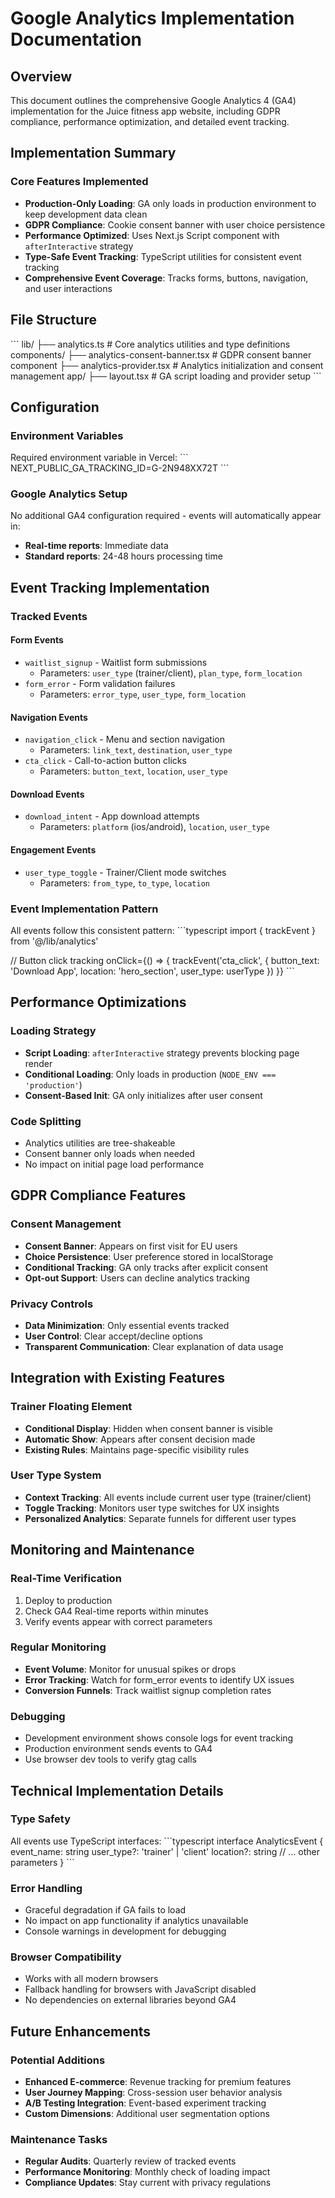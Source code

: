 # Google Analytics Implementation Documentation

## Overview

This document outlines the comprehensive Google Analytics 4 (GA4) implementation for the Juice fitness app website, including GDPR compliance, performance optimization, and detailed event tracking.

## Implementation Summary

### Core Features Implemented

- **Production-Only Loading**: GA only loads in production environment to keep development data clean
- **GDPR Compliance**: Cookie consent banner with user choice persistence
- **Performance Optimized**: Uses Next.js Script component with `afterInteractive` strategy
- **Type-Safe Event Tracking**: TypeScript utilities for consistent event tracking
- **Comprehensive Event Coverage**: Tracks forms, buttons, navigation, and user interactions

## File Structure

\`\`\`
lib/
├── analytics.ts                    # Core analytics utilities and type definitions
components/
├── analytics-consent-banner.tsx    # GDPR consent banner component
├── analytics-provider.tsx          # Analytics initialization and consent management
app/
├── layout.tsx                     # GA script loading and provider setup
\`\`\`

## Configuration

### Environment Variables

Required environment variable in Vercel:
\`\`\`
NEXT_PUBLIC_GA_TRACKING_ID=G-2N948XX72T
\`\`\`

### Google Analytics Setup

No additional GA4 configuration required - events will automatically appear in:
- **Real-time reports**: Immediate data
- **Standard reports**: 24-48 hours processing time

## Event Tracking Implementation

### Tracked Events

#### Form Events
- `waitlist_signup` - Waitlist form submissions
  - Parameters: `user_type` (trainer/client), `plan_type`, `form_location`
- `form_error` - Form validation failures
  - Parameters: `error_type`, `user_type`, `form_location`

#### Navigation Events  
- `navigation_click` - Menu and section navigation
  - Parameters: `link_text`, `destination`, `user_type`
- `cta_click` - Call-to-action button clicks
  - Parameters: `button_text`, `location`, `user_type`

#### Download Events
- `download_intent` - App download attempts
  - Parameters: `platform` (ios/android), `location`, `user_type`

#### Engagement Events
- `user_type_toggle` - Trainer/Client mode switches
  - Parameters: `from_type`, `to_type`, `location`

### Event Implementation Pattern

All events follow this consistent pattern:
\`\`\`typescript
import { trackEvent } from '@/lib/analytics'

// Button click tracking
onClick={() => {
  trackEvent('cta_click', {
    button_text: 'Download App',
    location: 'hero_section',
    user_type: userType
  })
}}
\`\`\`

## Performance Optimizations

### Loading Strategy
- **Script Loading**: `afterInteractive` strategy prevents blocking page render
- **Conditional Loading**: Only loads in production (`NODE_ENV === 'production'`)
- **Consent-Based Init**: GA only initializes after user consent

### Code Splitting
- Analytics utilities are tree-shakeable
- Consent banner only loads when needed
- No impact on initial page load performance

## GDPR Compliance Features

### Consent Management
- **Consent Banner**: Appears on first visit for EU users
- **Choice Persistence**: User preference stored in localStorage
- **Conditional Tracking**: GA only tracks after explicit consent
- **Opt-out Support**: Users can decline analytics tracking

### Privacy Controls
- **Data Minimization**: Only essential events tracked
- **User Control**: Clear accept/decline options
- **Transparent Communication**: Clear explanation of data usage

## Integration with Existing Features

### Trainer Floating Element
- **Conditional Display**: Hidden when consent banner is visible
- **Automatic Show**: Appears after consent decision made
- **Existing Rules**: Maintains page-specific visibility rules

### User Type System
- **Context Tracking**: All events include current user type (trainer/client)
- **Toggle Tracking**: Monitors user type switches for UX insights
- **Personalized Analytics**: Separate funnels for different user types

## Monitoring and Maintenance

### Real-Time Verification
1. Deploy to production
2. Check GA4 Real-time reports within minutes
3. Verify events appear with correct parameters

### Regular Monitoring
- **Event Volume**: Monitor for unusual spikes or drops
- **Error Tracking**: Watch for form_error events to identify UX issues
- **Conversion Funnels**: Track waitlist signup completion rates

### Debugging
- Development environment shows console logs for event tracking
- Production environment sends events to GA4
- Use browser dev tools to verify gtag calls

## Technical Implementation Details

### Type Safety
All events use TypeScript interfaces:
\`\`\`typescript
interface AnalyticsEvent {
  event_name: string
  user_type?: 'trainer' | 'client'
  location?: string
  // ... other parameters
}
\`\`\`

### Error Handling
- Graceful degradation if GA fails to load
- No impact on app functionality if analytics unavailable
- Console warnings in development for debugging

### Browser Compatibility
- Works with all modern browsers
- Fallback handling for browsers with JavaScript disabled
- No dependencies on external libraries beyond GA4

## Future Enhancements

### Potential Additions
- **Enhanced E-commerce**: Revenue tracking for premium features
- **User Journey Mapping**: Cross-session user behavior analysis
- **A/B Testing Integration**: Event-based experiment tracking
- **Custom Dimensions**: Additional user segmentation options

### Maintenance Tasks
- **Regular Audits**: Quarterly review of tracked events
- **Performance Monitoring**: Monthly check of loading impact
- **Compliance Updates**: Stay current with privacy regulations
